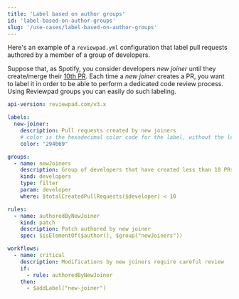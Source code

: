 ```yaml
---
title: 'Label based on author groups'
id: 'label-based-on-author-groups'
slug: '/use-cases/label-based-on-author-groups'
---
```


Here's an example of a `reviewpad.yml` configuration that label pull requests authored by a member of a group of developers.

Suppose that, as Spotify, you consider developers _new joiner_ until they create/merge their [10th PR](https://backstage.spotify.com/blog/measuring-backstage-success-at-spotify/). Each time a _new joiner_ creates a PR, you want to label it in order to be able to perform a dedicated code review process. Using Reviewpad groups you can easily do such labeling.

```yaml
api-version: reviewpad.com/v3.x

labels:
  new-joiner:
    description: Pull requests created by new joiners
    # color is the hexadecimal color code for the label, without the leading #.
    color: "294b69"

groups:
  - name: newJoiners
    description: Group of developers that have created less than 10 PRs
    kind: developers
    type: filter
    param: developer
    where: $totalCreatedPullRequests($developer) < 10

rules:
  - name: authoredByNewJoiner
    kind: patch
    description: Patch authored by new joiner
    spec: $isElementOf($author(), $group("newJoiners"))

workflows:
  - name: critical
    description: Modifications by new joiners require careful review
    if:
      - rule: authoredByNewJoiner
    then:
      - $addLabel("new-joiner")
```